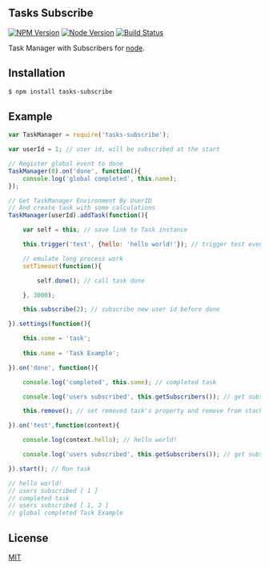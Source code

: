 ## Tasks Subscribe

[![NPM Version][npm-image]][npm-url]
[![Node Version][node-version-image]][node-url]
[![Build Status](travis-image)](travis-url)

Task Manager with Subscribers for [node](http://nodejs.org).

## Installation

```bash
$ npm install tasks-subscribe
```

## Example
```js
var TaskManager = require('tasks-subscribe');

var userId = 1; // user id, will be subscribed at the start

// Register global event to done
TaskManager(0).on('done', function(){
	console.log('global completed', this.name);
});

// Get TaskManager Environment By UserID
// And create task with some calculations
TaskManager(userId).addTask(function(){

	var self = this; // save link to Task instance

	this.trigger('test', {hello: 'hello world!'}); // trigger test event

	// emulate long process work
	setTimeout(function(){

		self.done(); // call task done

	}, 3000);

	this.subscribe(2); // subscribe new user id before done

}).settings(function(){

	this.some = 'task';
	
	this.name = 'Task Example';

}).on('done', function(){

	console.log('completed', this.some); // completed task

	console.log('users subscribed', this.getSubscribers()); // get subscribers at end

	this.remove(); // set removed task's property and remove from stack

}).on('test',function(context){

	console.log(context.hello); // hello world!

	console.log('users subscribed', this.getSubscribers()); // get subscribers at any event

}).start(); // Run task

// hello world!
// users subscribed [ 1 ]
// completed task
// users subscribed [ 1, 2 ]
// global completed Task Example
```

## License

  [MIT](LICENSE)

[npm-image]: https://img.shields.io/npm/v/tasks-subscribe.svg
[npm-url]: https://npmjs.org/package/tasks-subscribe
[node-url]: https://nodejs.org/
[node-version-image]: https://img.shields.io/node/v/tasks-subscribe.svg
[travis-image]: https://travis-ci.org/ivansky/node-tasks-subscribe.svg?branch=master
[travis-url]: https://travis-ci.org/ivansky/node-tasks-subscribe
